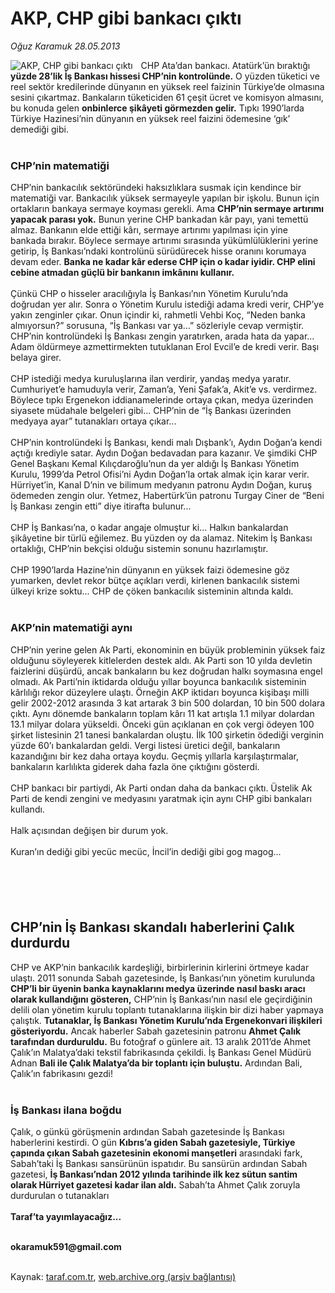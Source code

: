 # AKP, CHP gibi bankacı çıktı

*Oğuz Karamuk 28.05.2013*

<div class="yazi"><img align="left" alt="AKP, CHP gibi bankacı çıktı" border="0" src="http://www.taraf.com.tr/fotoraflar/makaleler/akp-chp-gibi-bankaci-cikti_5335_orijinal.jpg" style="border-right-width:10px; border-color:#FFFFFF"/>CHP Ata’dan bankacı. Atatürk’ün bıraktığı <strong>yüzde 28’lik İş Bankası hissesi CHP’nin kontrolünde.</strong> O yüzden tüketici ve reel sektör kredilerinde dünyanın en yüksek reel faizinin Türkiye’de olmasına sesini çıkartmaz. Bankaların tüketiciden 61 çeşit ücret ve komisyon almasını, bu konuda gelen <strong>onbinlerce şikâyeti görmezden gelir.</strong> Tıpkı 1990’larda Türkiye Hazinesi’nin dünyanın en yüksek reel faizini ödemesine ‘gık’ demediği gibi.<br/><br/>
<h3>CHP’nin matematiği</h3>CHP’nin bankacılık sektöründeki haksızlıklara susmak için kendince bir matematiği var. Bankacılık yüksek sermayeyle yapılan bir işkolu. Bunun için ortakların bankaya sermaye koyması gerekli. Ama <strong>CHP’nin sermaye artırımı yapacak parası yok.</strong> Bunun yerine CHP bankadan kâr payı, yani temettü almaz. Bankanın elde ettiği kârı, sermaye artırımı yapılması için yine bankada bırakır. Böylece sermaye artırımı sırasında yükümlülüklerini yerine getirip, İş Bankası’ndaki kontrolünü sürüdürecek hisse oranını korumaya devam eder. <strong>Banka ne kadar kâr ederse CHP için o kadar iyidir. CHP elini cebine atmadan güçlü bir bankanın imkânını kullanır.<br/></strong><br/>Çünkü CHP o hisseler aracılığıyla İş Bankası’nın Yönetim Kurulu’nda doğrudan yer alır. Sonra o Yönetim Kurulu istediği adama kredi verir, CHP’ye yakın zenginler çıkar. Onun içindir ki, rahmetli Vehbi Koç, “Neden banka almıyorsun?” sorusuna, “İş Bankası var ya...” sözleriyle cevap vermiştir. CHP’nin kontrolündeki İş Bankası zengin yaratırken, arada hata da yapar... Adam öldürmeye azmettirmekten tutuklanan Erol Evcil’e de kredi verir. Başı belaya girer.<br/><br/>CHP istediği medya kuruluşlarına ilan verdirir, yandaş medya yaratır. Cumhuriyet’e hamuduyla verir, Zaman’a, Yeni Şafak’a, Akit’e vs. verdirmez. Böylece tıpkı Ergenekon iddianamelerinde ortaya çıkan, medya üzerinden siyasete müdahale belgeleri gibi... CHP’nin de “İş Bankası üzerinden medyaya ayar” tutanakları ortaya çıkar...<br/><br/>CHP’nin kontrolündeki İş Bankası, kendi malı Dışbank’ı, Aydın Doğan’a kendi açtığı krediyle satar. Aydın Doğan bedavadan para kazanır. Ve şimdiki CHP Genel Başkanı Kemal Kılıçdaroğlu’nun da yer aldığı İş Bankası Yönetim Kurulu, 1999’da Petrol Ofisi’ni Aydın Doğan’la ortak almak için karar verir. Hürriyet’in, Kanal D’nin ve bilimum medyanın patronu Aydın Doğan, kuruş ödemeden zengin olur. Yetmez, Habertürk’ün patronu Turgay Ciner de “Beni İş Bankası zengin etti” diye itirafta bulunur...<br/><br/>CHP İş Bankası’na, o kadar angaje olmuştur ki... Halkın bankalardan şikâyetine bir türlü eğilemez. Bu yüzden oy da alamaz. Nitekim İş Bankası ortaklığı, CHP’nin bekçisi olduğu sistemin sonunu hazırlamıştır.<br/><br/>CHP 1990’larda Hazine’nin dünyanın en yüksek faizi ödemesine göz yumarken, devlet rekor bütçe açıkları verdi, kirlenen bankacılık sistemi ülkeyi krize soktu... CHP de çöken bankacılık sisteminin altında kaldı.<br/><br/>
<h3>AKP’nin matematiği aynı</h3>CHP’nin yerine gelen Ak Parti, ekonominin en büyük probleminin yüksek faiz olduğunu söyleyerek kitlelerden destek aldı. Ak Parti son 10 yılda devletin faizlerini düşürdü, ancak bankaların bu kez doğrudan halkı soymasına engel olmadı. Ak Parti’nin iktidarda olduğu yıllar boyunca bankacılık sisteminin kârlılığı rekor düzeylere ulaştı. Örneğin AKP iktidarı boyunca kişibaşı milli gelir 2002-2012 arasında 3 kat artarak 3 bin 500 dolardan, 10 bin 500 dolara çıktı. Aynı dönemde bankaların toplam kârı 11 kat artışla 1.1 milyar dolardan 13.1 milyar dolara yükseldi. Önceki gün açıklanan en çok vergi ödeyen 100 şirket listesinin 21 tanesi bankalardan oluştu. İlk 100 şirketin ödediği verginin yüzde 60’ı bankalardan geldi. Vergi listesi üretici değil, bankaların kazandığını bir kez daha ortaya koydu. Geçmiş yıllarla karşılaştırmalar, bankaların karlılıkta giderek daha fazla öne çıktığını gösterdi.<br/><br/>CHP bankacı bir partiydi, Ak Parti ondan daha da bankacı çıktı. Üstelik Ak Parti de kendi zengini ve medyasını yaratmak için aynı CHP gibi bankaları kullandı.<br/><br/>Halk açısından değişen bir durum yok.<br/><br/>Kuran’ın dediği gibi yecüc mecüc, İncil’in dediği gibi gog magog...<br/><br/>
<h2> </h2>
<h2>CHP’nin İş Bankası skandalı haberlerini Çalık durdurdu</h2>CHP ve AKP’nin bankacılık kardeşliği, birbirlerinin kirlerini örtmeye kadar ulaştı. 2011 sonunda Sabah gazetesinde, İş Bankası’nın yönetim kurulunda <strong>CHP’li bir üyenin banka kaynaklarını medya üzerinde nasıl baskı aracı olarak kullandığını gösteren,</strong> CHP’nin İş Bankası’nın nasıl ele geçirdiğinin delili olan yönetim kurulu toplantı tutanaklarına ilişkin bir dizi haber yapmaya çalıştık. <strong>Tutanaklar, İş Bankası Yönetim Kurulu’nda Ergenekonvari ilişkileri gösteriyordu.</strong> Ancak haberler Sabah gazetesinin patronu <strong>Ahmet Çalık tarafından durduruldu.</strong> Bu fotoğraf o günlere ait. 13 aralık 2011’de Ahmet Çalık’ın Malatya’daki tekstil fabrikasında çekildi. İş Bankası Genel Müdürü Adnan <strong>Bali ile Çalık Malatya’da bir toplantı için buluştu.</strong> Ardından Bali, Çalık’ın fabrikasını gezdi!<br/><br/>
<h3>İş Bankası ilana boğdu</h3>
<p>Çalık, o günkü görüşmenin ardından Sabah gazetesinde İş Bankası haberlerini kestirdi. O gün <strong>Kıbrıs’a giden Sabah gazetesiyle, Türkiye çapında çıkan Sabah gazetesinin ekonomi manşetleri</strong> arasındaki fark, Sabah’taki İş Bankası sansürünün ispatıdır. Bu sansürün ardından Sabah gazetesi, <strong>İş Bankası’ndan 2012 yılında tarihinde ilk kez sütun santim olarak Hürriyet gazetesi kadar ilan aldı.</strong> Sabah’ta Ahmet Çalık zoruyla durdurulan o tutanakları<br/><br/><strong>Taraf’ta yayımlayacağız...</strong><br/><br/></p>
<p><strong>okaramuk591@gmail.com<br/></strong><br/></p>
</div>

Kaynak: [taraf.com.tr](http://www.taraf.com.tr:80/oguz-karamuk/makale-akp-chp-gibi-bankaci-cikti.htm), [web.archive.org (arşiv bağlantısı)](http://web.archive.org/web/20130610234230/http://www.taraf.com.tr:80/oguz-karamuk/makale-akp-chp-gibi-bankaci-cikti.htm)
